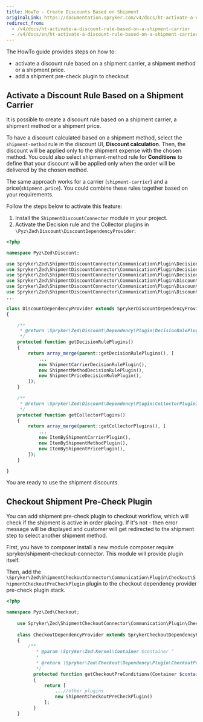 ```yaml
---
title: HowTo - Create Discounts Based on Shipment
originalLink: https://documentation.spryker.com/v4/docs/ht-activate-a-discount-rule-based-on-a-shipment-carrier
redirect_from:
  - /v4/docs/ht-activate-a-discount-rule-based-on-a-shipment-carrier
  - /v4/docs/en/ht-activate-a-discount-rule-based-on-a-shipment-carrier
---
```


The HowTo guide provides steps on how to:

* activate a discount rule based on a shipment carrier, a shipment method or a shipment price.
* add a shipment pre-check plugin to checkout 

## Activate a Discount Rule Based on a Shipment Carrier

It is possible to create a discount rule based on a shipment carrier, a shipment method or a shipment price.

To have a discount calculated based on a shipment method, select the `shipment-method` rule in the discount UI, **Discount calculation**. Then, the discount will be applied only to the shipment expense with the chosen method. You could also select shipment-method rule for **Conditions** to define that your discount will be applied only when the order will be delivered by the chosen method.

The same approach works for a carrier (`shipment-carrier`) and a price(`shipment.price`). You could combine these rules together based on your requirements.

Follow the steps below to activate this feature:

1. Install the `ShipmentDiscountConnector` module in your project.
2. Activate the Decision rule and the Collector plugins in `\Pyz\Zed\Discount\DiscountDependencyProvider`:

```php
<?php

namespace Pyz\Zed\Discount;

use Spryker\Zed\ShipmentDiscountConnector\Communication\Plugin\DecisionRule\ShipmentCarrierDecisionRulePlugin;
use Spryker\Zed\ShipmentDiscountConnector\Communication\Plugin\DecisionRule\ShipmentMethodDecisionRulePlugin;
use Spryker\Zed\ShipmentDiscountConnector\Communication\Plugin\DecisionRule\ShipmentPriceDecisionRulePlugin;
use Spryker\Zed\ShipmentDiscountConnector\Communication\Plugin\DiscountCollector\ItemByShipmentCarrierPlugin;
use Spryker\Zed\ShipmentDiscountConnector\Communication\Plugin\DiscountCollector\ItemByShipmentMethodPlugin;
use Spryker\Zed\ShipmentDiscountConnector\Communication\Plugin\DiscountCollector\ItemByShipmentPricePlugin;
...

class DiscountDependencyProvider extends SprykerDiscountDependencyProvider
{

    /**
     * @return \Spryker\Zed\Discount\Dependency\Plugin\DecisionRulePluginInterface[]
     */
    protected function getDecisionRulePlugins()
    {
        return array_merge(parent::getDecisionRulePlugins(), [
            ...
            new ShipmentCarrierDecisionRulePlugin(),
            new ShipmentMethodDecisionRulePlugin(),
            new ShipmentPriceDecisionRulePlugin(),
        ]);
    }

    /**
     * @return \Spryker\Zed\Discount\Dependency\Plugin\CollectorPluginInterface[]
     */
    protected function getCollectorPlugins()
    {
        return array_merge(parent::getCollectorPlugins(), [
            ...
            new ItemByShipmentCarrierPlugin(),
            new ItemByShipmentMethodPlugin(),
            new ItemByShipmentPricePlugin(),
        ]);
    }

}
```

You are ready to use the shipment discounts.

## Checkout Shipment Pre-Check Plugin
You can add shipment pre-check plugin to checkout workflow, which will check if the shipment is active in order placing. If it's not - then error message will be displayed and customer will get redirected to the shipment step to select another shipment method.

First, you have to composer install a new module composer require spryker/shipment-checkout-connector. This module will provide plugin itself.

Then, add the  `\Spryker\Zed\ShipmentCheckoutConnector\Communication\Plugin\Checkout\ShipmentCheckoutPreCheckPlugin` plugin to the checkout dependency provider pre-check plugin stack.

```php
<?php

namespace Pyz\Zed\Checkout;
	
	use Spryker\Zed\ShipmentCheckoutConnector\Communication\Plugin\Checkout\ShipmentCheckoutPreCheckPlugin;
	
	class CheckoutDependencyProvider extends SprykerCheckoutDependencyProvider
	{
	    /**
	       * @param \Spryker\Zed\Kernel\Container $container ’
	       *
	       * @return \Spryker\Zed\Checkout\Dependency\Plugin\CheckoutPreConditionInterface[]
	       */
	      protected function getCheckoutPreConditions(Container $container)
	      {
	          return [
	              ...//other plugins
	              new ShipmentCheckoutPreCheckPlugin()
	          ];
	      }
	}	
```
